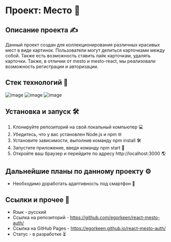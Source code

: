 # Проект: Место 📸

## Описание проекта ✍

Данный проект создан для коллекционирования различных красивых мест в виде картинок. Пользователи могут делиться карточками между собой. Также есть возможность ставить лайк карточкам, удалять карточки. Также, в отличии от mesto и mesto-react, мы реализовали возможность регистрации и авторизации.

## Стек технологий 🔨
![image](https://github.com/egorkeen/todo-list/assets/112564078/873aee77-e5b4-4639-a490-abb0d2d81398) ![image](https://github.com/egorkeen/todo-list/assets/112564078/2bb9e703-da61-47c6-bb11-ecfa11b0392c) ![image](https://github.com/egorkeen/todo-list/assets/112564078/aa4bab23-dd20-4b24-9693-8bcfb4c56b56)

## Установка и запуск 🛠️

1. Клонируйте репозиторий на свой локальный компьютер 💻
2. Убедитесь, что у вас установлен Node.js и npm 🌐
3. Установите зависимости, выполнив команду npm install 🛠️
4. Запустите приложение, введя команду npm start 🏁
5. Откройте ваш браузер и перейдите по адресу http://localhost:3000 🌎

## Дальнейшие планы по данному проекту ⚙️

- Необходимо доработать адаптивность под смартфон 📱

## Ссылки и прочее 🔗

- Язык - русский
- Ссылка на репозиторий - https://github.com/egorkeen/react-mesto-auth/
- Ссылка на GitHub Pages - https://egorkeen.github.io/react-mesto-auth/
- Статус - в разработке ⏳
